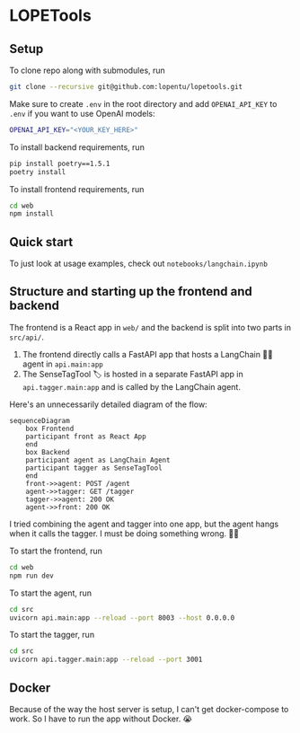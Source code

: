# LOPETools

## Setup

To clone repo along with submodules, run

```bash
git clone --recursive git@github.com:lopentu/lopetools.git
```

Make sure to create `.env` in the root directory and add `OPENAI_API_KEY` to `.env` if you want to use OpenAI models:

```bash
OPENAI_API_KEY="<YOUR_KEY_HERE>"
```

To install backend requirements, run

```bash
pip install poetry==1.5.1
poetry install
```

To install frontend requirements, run

```bash
cd web
npm install
```

## Quick start

To just look at usage examples, check out `notebooks/langchain.ipynb`

## Structure and starting up the frontend and backend

The frontend is a React app in `web/` and the backend is split into two parts in `src/api/`.

1. The frontend directly calls a FastAPI app that hosts a LangChain 🦜️🔗 agent in `api.main:app`
2. The SenseTagTool 🏷️ is hosted in a separate FastAPI app in `api.tagger.main:app` and is called by the LangChain agent.


Here's an unnecessarily detailed diagram of the flow:

```mermaid
sequenceDiagram
    box Frontend
    participant front as React App
    end
    box Backend
    participant agent as LangChain Agent
    participant tagger as SenseTagTool
    end
    front->>agent: POST /agent
    agent->>tagger: GET /tagger
    tagger->>agent: 200 OK
    agent->>front: 200 OK
```

I tried combining the agent and tagger into one app, but the agent hangs when it calls the tagger. I must be doing something wrong. 🤷‍♂️

To start the frontend, run

```bash
cd web
npm run dev
```

To start the agent, run

```bash
cd src
uvicorn api.main:app --reload --port 8003 --host 0.0.0.0
```

To start the tagger, run

```bash
cd src
uvicorn api.tagger.main:app --reload --port 3001
```

## Docker
Because of the way the host server is setup, I can't get docker-compose to work. So I have to run the app without Docker. 😭